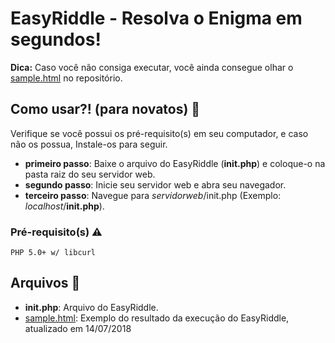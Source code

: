 # EasyRiddle - Resolva o Enigma em segundos!

__Dica:__ Caso você não consiga executar, você ainda consegue olhar o [sample.html](https://4rthuurr.github.io/EasyRiddle/sample.html) no repositório.

## Como usar?! (para novatos) 🤔

Verifique se você possui os pré-requisito(s) em seu computador, e caso não os possua, Instale-os para seguir.

* __primeiro passo__: Baixe o arquivo do EasyRiddle (__init.php__) e coloque-o na pasta raiz do seu servidor web.
* __segundo passo__: Inicie seu servidor web e abra seu navegador.
* __terceiro passo__: Navegue para  _servidorweb_/init.php (Exemplo: _localhost_/__init.php__).

### Pré-requisito(s) ⚠

```
PHP 5.0+ w/ libcurl
```

## Arquivos 📂

* __init.php__: Arquivo do EasyRiddle.
* [sample.html](https://4rthuurr.github.io/EasyRiddle/sample.html): Exemplo do resultado da execução do EasyRiddle, atualizado em 14/07/2018
